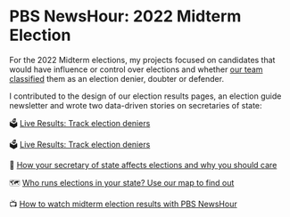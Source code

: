 # PBS NewsHour: 2022 Midterm Election

For the 2022 Midterm elections, my projects focused on candidates that would have influence or control over elections and whether [our team classified](https://www.pbs.org/newshour/politics/election-denier-doubter-or-defender-heres-our-analysis-of-some-gop-candidates) them as an election denier, doubter or defender.

I contributed to the design of our election results pages, an election guide newsletter and wrote two data-driven stories on secretaries of state:

🗳 <a href="https://www.pbs.org/newshour/elections-2022/gop-election-deniers">Live Results: Track election deniers</a>

🗳 <a href="https://www.pbs.org/newshour/politics/the-state-of-our-union-in-6-charts">Live Results: Track election deniers</a>

🤔 <a href="https://www.pbs.org/newshour/politics/why-should-you-care-about-your-secretary-of-state">How your secretary of state affects elections and why you should care </a>

🗺 <a href="https://www.pbs.org/newshour/politics/who-runs-elections-in-your-state-use-our-map-to-find-out">Who runs elections in your state? Use our map to find out </a>

📺 <a href="https://www.pbs.org/newshour/politics/how-to-watch-midterm-election-results-with-pbs-newshour">How to watch midterm election results with PBS NewsHour</a>

